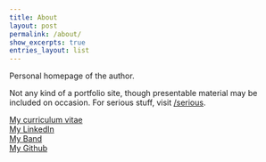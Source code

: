 ```yaml
---
title: About
layout: post
permalink: /about/
show_excerpts: true
entries_layout: list
---
```



Personal homepage of the author.

Not any kind of a portfolio site, though presentable material may be included on occasion. For serious stuff, visit [/serious](/serious).

[My curriculum vitae](https://github.com/gingerdeer/cv/blob/master/cv.pdf)  
[My LinkedIn](https://www.linkedin.com/in/pentti-sunila-a967a1123/)  
[My Band](https://gide.community)  
[My Github](https://github.com/gingerdeer)  
